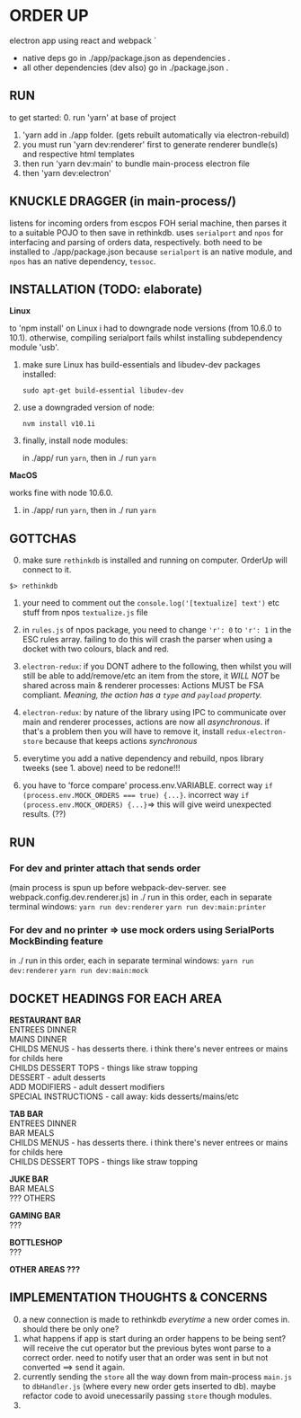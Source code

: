 # ORDER UP
electron app using react and webpack  `
- native deps go in ./app/package.json as dependencies . 
- all other dependencies (dev also) go in ./package.json . 
  
## RUN
  to get started:
  0. run 'yarn' at base of project
  1. 'yarn add <native-dependency> in ./app folder. (gets rebuilt automatically via electron-rebuild)
  2. you must run 'yarn dev:renderer' first to generate renderer bundle(s) and 
  respective html templates
  3. then run 'yarn dev:main' to bundle main-process electron file
  4. then 'yarn dev:electron'

## KNUCKLE DRAGGER (in main-process/)

listens for incoming orders from escpos FOH serial machine, then parses it to a suitable POJO to then save in rethinkdb. uses `serialport` and `npos` for interfacing and parsing of orders data, respectively. both need to be installed to ./app/package.json because `serialport` is an native module, and `npos` has an native dependency, `tessoc`.


## INSTALLATION (TODO: elaborate)

**Linux**

to 'npm install' on Linux i had to downgrade node versions (from 10.6.0 to 10.1). otherwise, compiling serialport fails whilst installing subdependency module 'usb'. 
1. make sure Linux has build-essentials and libudev-dev packages installed:

   `sudo apt-get build-essential libudev-dev`
2. use a downgraded version of node:

   `nvm install v10.1i`
3. finally, install node modules:

   in ./app/ run `yarn`, then in ./ run `yarn`

**MacOS**

works fine with node 10.6.0.
1. in ./app/ run `yarn`, then in ./ run `yarn` 

## GOTTCHAS 

0. make sure `rethinkdb` is installed and running on computer. OrderUp will connect to it.  

  `$> rethinkdb`

1. your need to comment out the `console.log('[textualize] text')` etc stuff from npos `textualize.js` file  

2.  in `rules.js` of npos package, you need to change `'r': 0` to `'r': 1` in the ESC rules array.  failing to do this will crash the parser when using a docket with two colours,  black and red.  

3. `electron-redux`: if you DONT adhere to the following, then whilst you will still be able to add/remove/etc an item from the store, it *WILL NOT* be shared across main & renderer processes:  Actions MUST be FSA compliant. *Meaning, the action has a `type` and `payload` property.*

4. `electron-redux`: by nature of the library using IPC to communicate over main and renderer processes, actions are now all *asynchronous*. if that's a problem then you will have to remove it, install `redux-electron-store` because that keeps actions *synchronous*

5. everytime you add a native dependency and rebuild, npos library tweeks (see 1. above) need to be redone!!!

6. you have to 'force compare' process.env.VARIABLE. correct way `if (process.env.MOCK_ORDERS === true) {...}`. incorrect way `if (process.env.MOCK_ORDERS) {...}`=> this will give weird unexpected results. (??)

## RUN

### For dev and printer attach that sends order
(main process is spun up before webpack-dev-server. see webpack.config.dev.renderer.js)
in ./ run in this order, each in separate terminal windows:
  `yarn run dev:renderer`
  `yarn run dev:main:printer`

### For dev and no printer => use mock orders using SerialPorts MockBinding feature 
in ./ run in this order, each in separate terminal windows:
  `yarn run dev:renderer`
  `yarn run dev:main:mock`


## DOCKET HEADINGS FOR EACH AREA  

**RESTAURANT BAR**  
ENTREES DINNER  
MAINS DINNER  
CHILDS MENUS - has desserts there. i think there's never entrees or mains for childs here  
CHILDS DESSERT TOPS - things like straw topping  
DESSERT - adult desserts  
ADD MODIFIERS - adult dessert modifiers  
SPECIAL INSTRUCTIONS - call away: kids desserts/mains/etc  


**TAB BAR**  
ENTREES DINNER  
BAR MEALS  
CHILDS MENUS - has desserts there. i think there's never entrees or mains for childs here  
CHILDS DESSERT TOPS - things like straw topping  


**JUKE BAR**  
BAR MEALS  
??? OTHERS  


**GAMING BAR**  
???  


**BOTTLESHOP**  
???  


**OTHER AREAS ???**  



## IMPLEMENTATION THOUGHTS & CONCERNS  

0. a new connection is made to rethinkdb *everytime* a new order comes in. should there be only one?
1. what happens if app is start during an order happens to be being sent? will receive the cut operator but the previous bytes wont parse to a correct order. need to notify user that an order was sent in but not converted ==> send it again.  
2. currently sending the `store` all the way down from main-process `main.js` to `dbHandler.js` (where every new order gets inserted to db). maybe refactor code to avoid unecessarily passing `store` though modules.
3.


